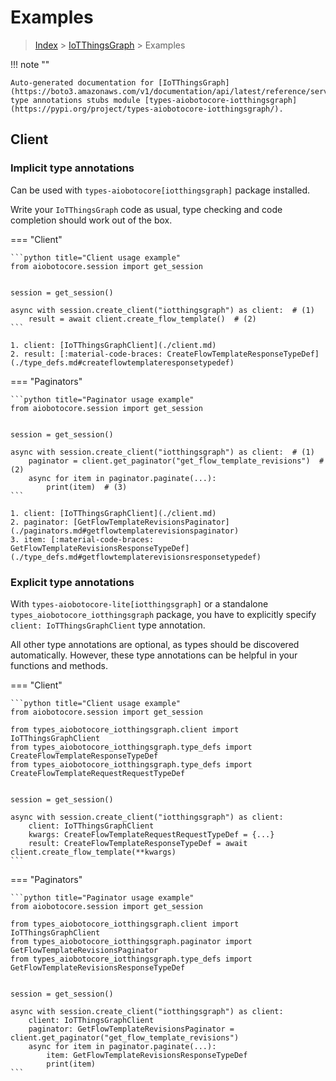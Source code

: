 # Examples

> [Index](../README.md) > [IoTThingsGraph](./README.md) > Examples

!!! note ""

    Auto-generated documentation for [IoTThingsGraph](https://boto3.amazonaws.com/v1/documentation/api/latest/reference/services/iotthingsgraph.html#IoTThingsGraph)
    type annotations stubs module [types-aiobotocore-iotthingsgraph](https://pypi.org/project/types-aiobotocore-iotthingsgraph/).

## Client

### Implicit type annotations

Can be used with `types-aiobotocore[iotthingsgraph]` package installed.

Write your `IoTThingsGraph` code as usual,
type checking and code completion should work out of the box.



=== "Client"

    ```python title="Client usage example"
    from aiobotocore.session import get_session


    session = get_session()

    async with session.create_client("iotthingsgraph") as client:  # (1)
        result = await client.create_flow_template()  # (2)
    ```

    1. client: [IoTThingsGraphClient](./client.md)
    2. result: [:material-code-braces: CreateFlowTemplateResponseTypeDef](./type_defs.md#createflowtemplateresponsetypedef) 



=== "Paginators"

    ```python title="Paginator usage example"
    from aiobotocore.session import get_session


    session = get_session()

    async with session.create_client("iotthingsgraph") as client:  # (1)
        paginator = client.get_paginator("get_flow_template_revisions")  # (2)
        async for item in paginator.paginate(...):
            print(item)  # (3)
    ```

    1. client: [IoTThingsGraphClient](./client.md)
    2. paginator: [GetFlowTemplateRevisionsPaginator](./paginators.md#getflowtemplaterevisionspaginator)
    3. item: [:material-code-braces: GetFlowTemplateRevisionsResponseTypeDef](./type_defs.md#getflowtemplaterevisionsresponsetypedef) 




### Explicit type annotations

With `types-aiobotocore-lite[iotthingsgraph]`
or a standalone `types_aiobotocore_iotthingsgraph` package, you have to explicitly specify
`client: IoTThingsGraphClient` type annotation.

All other type annotations are optional, as types should be discovered automatically.
However, these type annotations can be helpful in your functions and methods.


=== "Client"

    ```python title="Client usage example"
    from aiobotocore.session import get_session

    from types_aiobotocore_iotthingsgraph.client import IoTThingsGraphClient
    from types_aiobotocore_iotthingsgraph.type_defs import CreateFlowTemplateResponseTypeDef
    from types_aiobotocore_iotthingsgraph.type_defs import CreateFlowTemplateRequestRequestTypeDef


    session = get_session()

    async with session.create_client("iotthingsgraph") as client:
        client: IoTThingsGraphClient
        kwargs: CreateFlowTemplateRequestRequestTypeDef = {...}
        result: CreateFlowTemplateResponseTypeDef = await client.create_flow_template(**kwargs)
    ```



=== "Paginators"

    ```python title="Paginator usage example"
    from aiobotocore.session import get_session

    from types_aiobotocore_iotthingsgraph.client import IoTThingsGraphClient
    from types_aiobotocore_iotthingsgraph.paginator import GetFlowTemplateRevisionsPaginator
    from types_aiobotocore_iotthingsgraph.type_defs import GetFlowTemplateRevisionsResponseTypeDef


    session = get_session()

    async with session.create_client("iotthingsgraph") as client:
        client: IoTThingsGraphClient
        paginator: GetFlowTemplateRevisionsPaginator = client.get_paginator("get_flow_template_revisions")
        async for item in paginator.paginate(...):
            item: GetFlowTemplateRevisionsResponseTypeDef
            print(item)
    ```


